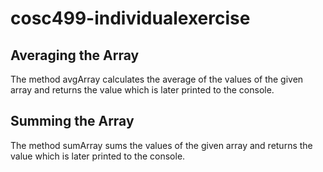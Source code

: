 # cosc499-individualexercise
## Averaging the Array

The method avgArray calculates the average of the values of the given array and returns the value which is later printed to the console.

## Summing the Array 

The method sumArray sums the values of the given array and returns the value which is later printed to the console.
